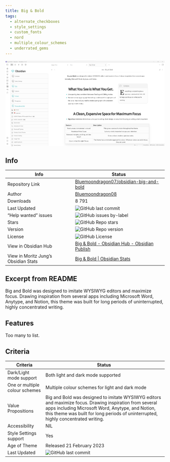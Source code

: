 ```yaml
---
title: Big & Bold
tags:
  - alternate_checkboxes
  - style_settings
  - custom_fonts
  - nord
  - multiple_colour_schemes
  - underrated_gems
---
```


![Big & Bold](https://raw.githubusercontent.com/Bluemoondragon07/obsidian-big-and-bold/refs/heads/main/big-and-bold.png)

## Info

|Info|Status|
|---|---|
|Repository Link|[Bluemoondragon07/obsidian-big-and-bold](https://github.com/Bluemoondragon07/obsidian-big-and-bold)|
|Author|[Bluemoondragon08](https://github.com/Bluemoondragon07)|
|Downloads|8 791|
|Last Updated|![GitHub last commit](https://img.shields.io/github/last-commit/Bluemoondragon07/obsidian-big-and-bold?color=573E7A&amp;label=last%20update&amp;logo=github&amp;style=for-the-badge)|
|“Help wanted” issues|![GitHub issues by-label](https://img.shields.io/github/issues/Bluemoondragon07/obsidian-big-and-bold/help%20wanted?color=573E7A&amp;logo=github&amp;style=for-the-badge)|
|Stars|![GitHub Repo stars](https://img.shields.io/github/stars/Bluemoondragon07/obsidian-big-and-bold?color=573E7A&amp;logo=github&amp;style=for-the-badge)|
|Version|![GitHub Repo version](https://img.shields.io/github/v/release/Bluemoondragon07/obsidian-big-and-bold?color=573E7A&amp;logo=github&amp;style=for-the-badge&sort=semver)|
|License|![GitHub License](https://img.shields.io/github/license/Bluemoondragon07/obsidian-big-and-bold?style=for-the-badge)|
|View in Obsidian Hub|[Big & Bold \- Obsidian Hub \- Obsidian Publish](https://publish.obsidian.md/hub/02+-+Community+Expansions/02.05+All+Community+Expansions/Themes/Big+%26+Bold)|
|View in Moritz Jung’s Obsidian Stats|[Big & Bold \| Obsidian Stats](https://www.moritzjung.dev/obsidian-stats/themes/big-bold/)|

## Excerpt from README

Big and Bold was designed to imitate WYSIWYG editors and maximize focus. Drawing inspiration from several apps including Microsoft Word, Anytype, and Notion, this theme was built for long periods of uninterrupted, highly concentrated writing.

## Features

Too many to list.

## Criteria

|Criteria|Status|
|---|---|
|Dark/Light mode support|Both light and dark mode supported|
|One or multiple colour schemes|Multiple colour schemes for light and dark mode|
|Value Propositions|Big and Bold was designed to imitate WYSIWYG editors and maximize focus. Drawing inspiration from several apps including Microsoft Word, Anytype, and Notion, this theme was built for long periods of uninterrupted, highly concentrated writing.|
|Accessibility|NIL|
|Style Settings support|Yes|
|Age of Theme|Released 21 February 2023|
|Last Updated|![GitHub last commit](https://img.shields.io/github/last-commit/Bluemoondragon07/obsidian-big-and-bold?color=573E7A&amp;label=last%20update&amp;logo=github&amp;style=for-the-badge)|
